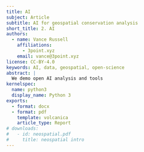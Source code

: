 ```yaml
---
title: AI
subject: Article
subtitle: AI for geospatial conservation analysis
short_title: 2. AI
authors:
  - name: Vance Russell
    affiliations:
      - 3point.xyz
    email: vance@3point.xyz
license: CC-BY-4.0
keywords: AI, data, geospatial, open-science
abstract: |
  We demo open AI analysis and tools
kernelspec:
  name: python3
  display_name: Python 3
exports:
  - format: docx
  - format: pdf
    template: volcanica
    article_type: Report
# downloads:
#   - id: neospatial.pdf
#     title: neospatial intro   
---
```

